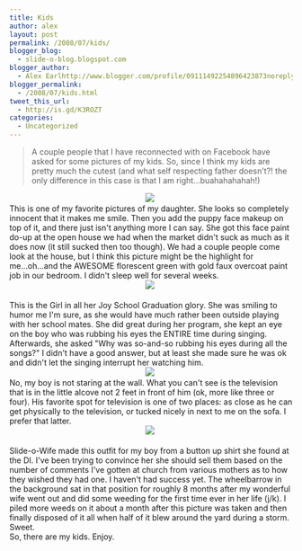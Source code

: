 ```yaml
---
title: Kids
author: alex
layout: post
permalink: /2008/07/kids/
blogger_blog:
  - slide-o-blog.blogspot.com
blogger_author:
  - Alex Earlhttp://www.blogger.com/profile/09111492254896423873noreply@blogger.com
blogger_permalink:
  - /2008/07/kids.html
tweet_this_url:
  - http://is.gd/K3ROZT
categories:
  - Uncategorized
---
```

>A couple people that I have reconnected with on Facebook have asked for some pictures of my kids. So, since I think my kids are pretty much the cutest (and what self respecting father doesn't?! the only difference in this case is that I am right...buahahahahah!)

<div class="separator" style="text-align: center; clear: both;">
  <a href="http://bp0.blogger.com/_eA7gzd76Ngk/SI6cZ-zZivI/AAAAAAAAANU/3ssLfzv6BFk/s1600-h/lily_puppy.jpg" imageanchor="1" style="border: 0pt none ; background-color: transparent; margin-left: 1em; margin-right: 1em;"><img src="http://bp0.blogger.com/_eA7gzd76Ngk/SI6cZ-zZivI/AAAAAAAAANU/te6sE08wpOs/s320-R/lily_puppy.jpg" style="border: 0pt none ;" /></a>&nbsp;
</div>

<div class="separator" style="text-align: center; clear: both;">
</div>

<div class="separator" style="text-align: left; clear: both;">
  This is one of my favorite pictures of my daughter. She looks so completely innocent that it makes me smile. Then you add the puppy face makeup on top of it, and there just isn't anything more I can say. She got this face paint do-up at the open house we had when the market didn't suck as much as it does now (it still sucked then too though). We had a couple people come look at the house, but I think this picture might be the highlight for me...oh...and the AWESOME florescent green with gold faux overcoat paint job in our bedroom. I didn't sleep well for several weeks.
</div>

<div class="separator" style="text-align: left; clear: both;">
</div>

<div class="separator" style="text-align: left; clear: both;">
</div>

<div style="text-align: center;">
  <a href="http://bp1.blogger.com/_eA7gzd76Ngk/SI6cYPmdUuI/AAAAAAAAANM/61KHUDvqIhI/s1600-h/lily_graduation.jpg" imageanchor="1" style="border: 0pt none ; background-color: transparent; margin-left: 1em; margin-right: 1em;"><img src="http://bp1.blogger.com/_eA7gzd76Ngk/SI6cYPmdUuI/AAAAAAAAANM/1r0Tv2-OCqc/s320-R/lily_graduation.jpg" style="border: 0pt none ;" /></a>&nbsp;
</div>

<div style="text-align: center;">
  &nbsp;
</div>

<div style="text-align: left;">
  This is the Girl in all her Joy School Graduation glory. She was smiling to humor me I'm sure, as she would have much rather been outside playing with her school mates. She did great during her program, she kept an eye on the boy who was rubbing his eyes the ENTIRE time during singing. Afterwards, she asked "Why was so-and-so rubbing his eyes during all the songs?" I didn't have a good answer, but at least she made sure he was ok and didn't let the singing interrupt her watching him.
</div>

<div style="text-align: left;">
</div>

<div class="separator" style="text-align: center; clear: both;">
  <a href="http://bp3.blogger.com/_eA7gzd76Ngk/SI6cXB0_-CI/AAAAAAAAAM8/vUMhrf6gMWE/s1600-h/jens_tv.jpg" imageanchor="1" style="border: 0pt none ; background-color: transparent; margin-left: 1em; margin-right: 1em;"><img src="http://bp3.blogger.com/_eA7gzd76Ngk/SI6cXB0_-CI/AAAAAAAAAM8/WAIig8DoKLg/s320-R/jens_tv.jpg" style="border: 0pt none ;" /></a>&nbsp;
</div>

<div class="separator" style="text-align: center; clear: both;">
</div>

<div class="separator" style="text-align: left; clear: both;">
  No, my boy is not staring at the wall. What you can't see is the television that is in the little alcove not 2 feet in front of him (ok, more like three or four). His favorite spot for television is one of two places: as close as he can get physically to the television, or tucked nicely in next to me on the sofa. I prefer that latter.
</div>

<div class="separator" style="text-align: left; clear: both;">
</div>

<div class="separator" style="text-align: left; clear: both;">
</div>

<div style="text-align: center;">
  <a href="http://bp2.blogger.com/_eA7gzd76Ngk/SI6cX6ofFxI/AAAAAAAAANE/tpdBazb_b50/s1600-h/jens_church.jpg" imageanchor="1" style="border: 0pt none ; background-color: transparent; margin-left: 1em; margin-right: 1em;"><img src="http://bp2.blogger.com/_eA7gzd76Ngk/SI6cX6ofFxI/AAAAAAAAANE/5f3h_MUQ7eE/s320-R/jens_church.jpg" style="border: 0pt none ;" /></a>&nbsp;
</div>

<div style="text-align: center;">
  &nbsp;
</div>

<div style="text-align: left;">
  Slide-o-Wife made this outfit for my boy from a button up shirt she found at the DI. I've been trying to convince her she should sell them based on the number of comments I've gotten at church from various mothers as to how they wished they had one. I haven't had success yet. The wheelbarrow in the background sat in that position for roughly 8 months after my wonderful wife went out and did some weeding for the first time ever in her life (j/k). I piled more weeds on it about a month after this picture was taken and then finally disposed of it all when half of it blew around the yard during a storm. Sweet.
</div>

<div style="text-align: left;">
</div>

<div style="text-align: left;">
  So, there are my kids. Enjoy.
</div>

<div style="text-align: left;">
</div>

